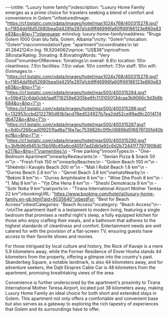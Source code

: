 ---\ntitle: "Luxury home family"\ndescription: "Luxury Home Family emerges as a prime choice for travelers seeking a blend of comfort and convenience in Golem."\nfeaturedImage: "https://cf.bstatic.com/xdata/images/hotel/max1024x768/400315278.jpg?k=f1854dd16d52680bea0d4291e297a1cb9ff46996fa60ff49186123e860e83e83&o=&hp=1"\nlanguage: en\nslug: luxury-home-family\naddress: "Rruga Golem 1000 Gran blu fafa, Golem, Albania"\ncity: "Golem"\nlocation: "Golem"\naccommodationType: "apartment"\ncoordinates:\n  lat: 41.2642124\n  lng: 19.5204062\nprice: "US$38"\npriceFrom: 38\nstarRating: 3\nrating: 8.8\nratingWords: "Very Good"\nnumberOfReviews: 1\nratings:\n  overall: 8.8\n  location: 10\n  cleanliness: 7.5\n  facilities: 7.5\n  value: 10\n  comfort: 7.5\n  staff: 10\n  wifi: 0\nimages:\n  - "https://cf.bstatic.com/xdata/images/hotel/max1024x768/400315278.jpg?k=f1854dd16d52680bea0d4291e297a1cb9ff46996fa60ff49186123e860e83e83&o=&hp=1"\n  - "https://cf.bstatic.com/xdata/images/hotel/max500/400315284.jpg?k=59b412c6da0cbb1aaff716259e6305be6fc113105013dcaa3b9066c3d3b8b684&o=&hp=1"\n  - "https://cf.bstatic.com/xdata/images/hotel/max500/400315286.jpg?k=132953ccbd2122780d93b1acd78ed524927b7ea2dd52ce99ad9c2014f74db472&o=&hp=1"\n  - "https://cf.bstatic.com/xdata/images/hotel/max500/400315287.jpg?k=9d0cf266cad0f9251fad6a716e7ac7539826c0f9c08898d5f6676f30fd40becf&o=&hp=1"\n  - "https://cf.bstatic.com/xdata/images/hotel/max500/400315290.jpg?k=3bfb96d9453c15b5f8c65a6cd405f7ad2db1a92c6d2b72441f77971908d0e217&o=&hp=1"\namenities:\n  - "Free parking"\nroomTypes:\n  - "One-Bedroom Apartment"\nnearbyRestaurants:\n  - "Sevian Pizza & Snack 50 m"\n  - "Fresh Fish 150 m"\nnearbyBeaches:\n  - "Golem Beach 100 m"\n  - "Shkëmbi i Kavajës Beach 200 m"\n  - "Mali I Robit Beach 1.8 km"\n  - "Durres Beach 2.6 km"\n  - "Qerret Beach 3.8 km"\nwhatsNearby:\n  - "Bekimi 8 km"\n  - "Durres Amphiteatre 8 km"\n  - "Wine Dhe Pooh 8 km"\n  - "1. Maj 8 km"\n  - "Yje Dhe Hena 8 km"\n  - "Sheshi Demokracia 9 km"\n  - "Sotir Noka 9 km"\nairports:\n  - "Tirana International Airport Mother Teresa 22 km"\nbookingURL: "https://www.booking.com/hotel/al/luxury-home-family.en-gb.html?aid=8035640"\nbestFor: "Best for Beach Access"\nbestCategories: "Beach Access"\ncategory: "Beach Access"\n---\n\nThe apartment itself is a testament to modern living, featuring a single bedroom that promises a restful night's sleep, a fully equipped kitchen for those who enjoy crafting their meals, and a bathroom that adheres to the highest standards of cleanliness and comfort. Entertainment needs are well catered for with the provision of a flat-screen TV, ensuring guests have access to their favorite shows and movies.

For those intrigued by local culture and history, the Rock of Kavaje is a mere 5.9 kilometers away, while the Former Residence of Enver Hoxha stands 44 kilometers from the property, offering a glimpse into the country's past. Skanderbeg Square, a notable landmark, is also 44 kilometers away, and for adventure seekers, the Dajti Ekspres Cable Car is 48 kilometers from the apartment, promising breathtaking views of the area.

Convenience is further underscored by the apartment's proximity to Tirana International Mother Teresa Airport, located just 38 kilometers away, making Luxury Home Family an ideal choice for both short and extended stays in Golem. This apartment not only offers a comfortable and convenient base but also serves as a gateway to exploring the rich tapestry of experiences that Golem and its surroundings have to offer.
